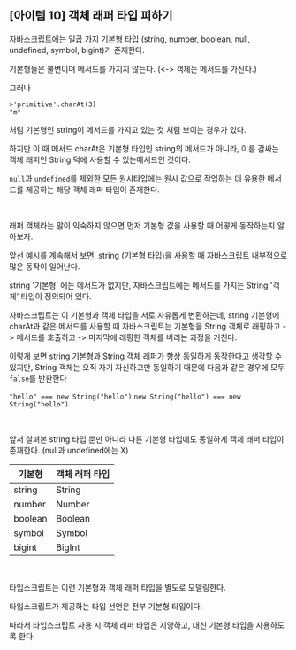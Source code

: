 ## [아이템 10] 객체 래퍼 타입 피하기

자바스크립트에는 일곱 가지 기본형 타입 (string, number, boolean, null, undefined, symbol, bigint)가 존재한다.

기본형들은 불변이며 메서드를 가지지 않는다. (<-> 객체는 메서드를 가진다.)

그러나

```
>'primitive'.charAt(3)
"m"
```

처럼 기본형인 string이 메서드를 가지고 있는 것 처럼 보이는 경우가 있다.

하지만 이 때 메서드 charAt은 기본형 타입인 string의 메서드가 아니라, 이를 감싸는 객체 래퍼인 String 덕에 사용할 수 있는메서드인 것이다.

`null`과 `undefined`를 제외한 모든 원시타입에는 원시 값으로 작업하는 데 유용한 메서드를 제공하는 해당 객체 래퍼 타입이 존재한다.

<br />

래퍼 객체라는 말이 익숙하지 않으면 먼저 기본형 값을 사용할 때 어떻게 동작하는지 알아보자.

앞선 예시를 계속해서 보면, string (기본형 타입)을 사용할 때 자바스크립트 내부적으로 많은 동작이 일어난다.

string '기본형' 에는 메서드가 없지만, 자바스크립트에는 메서드를 가지는 String '객체' 타입이 정의되어 있다.

자바스크립트는 이 기본형과 객체 타입을 서로 자유롭게 변환하는데, string 기본형에 charAt과 같은 메서드를 사용할 때 자바스크립트는 기본형을 String 객체로 래핑하고 -> 메서드를 호출하고 -> 마지막에 래핑한 객체를 버리는 과정을 거친다.

이렇게 보면 string 기본형과 String 객체 래퍼가 항상 동일하게 동작한다고 생각할 수 있지만, String 객체는 오직 자기 자신하고만 동일하기 때문에 다음과 같은 경우에 모두 `false`를 반환한다

`"hello" === new String("hello")`
`new String("hello") === new String("hello")`

<br />

앞서 살펴본 string 타입 뿐만 아니라 다른 기본형 타입에도 동일하게 객체 래퍼 타입이 존재한다. (null과 undefined에는 X)

| 기본형  | 객체 래퍼 타입 |
| ------- | -------------- |
| string  | String         |
| number  | Number         |
| boolean | Boolean        |
| symbol  | Symbol         |
| bigint  | BigInt         |

<br/>

타입스크립트는 이런 기본형과 객체 래퍼 타입을 별도로 모델링한다.

타입스크립트가 제공하는 타입 선언은 전부 기본형 타입이다.

따라서 타입스크립트 사용 시 객체 래퍼 타입은 지양하고, 대신 기본형 타입을 사용하도록 한다.
